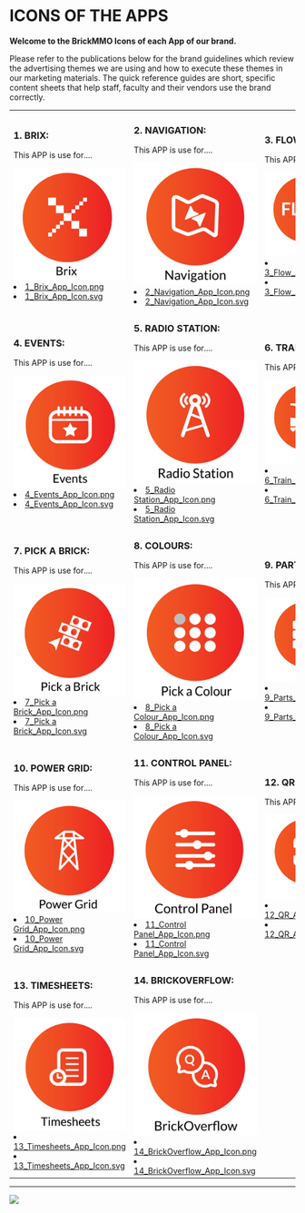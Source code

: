 # ICONS OF THE APPS
<style>@import url("//readme.codeadam.ca/readme.css");</style>

**Welcome to the BrickMMO Icons of each App of our brand.**

Please refer to the publications below for the brand guidelines which review the advertising themes we are using and how to execute these themes in our marketing materials. The quick reference guides are short, specific content sheets that help staff, faculty and their vendors use the brand correctly.

<table>
<tr>
<td width="33.3%">

<h3>1. BRIX:</h3>

<p>This APP is use for....</p>

<img src="1_Brix_App_Icon.png">

<li><a href="png/1_Brix_App_Icon.png" download>1_Brix_App_Icon.png</a></li>
<li><a href="svg/1_Brix_App_Icon.svg" download>1_Brix_App_Icon.svg</a></li>
</td>

<td width="33.3%">

<h3>2. NAVIGATION:</h3>

<p>This APP is use for....</p> 

<img src="2_Navigation_App_Icon.png">

<li><a href="png/2_Navigation_App_Icon.png" download>2_Navigation_App_Icon.png</a></li>
<li><a href="svg/2_Navigation_App_Icon.svg" download>2_Navigation_App_Icon.svg</a></li>

</td>

<td width="33.3%">

<h3>3. FLOW:</h3>

<p>This APP is use for....</p>

<img src="3_Flow_App_Icon.png">

<li><a href="png/3_Flow_App_Icon.png" download>3_Flow_App_Icon.png</a></li>
<li><a href="svg/3_Flow_App_Icon.svg" download>3_Flow_App_Icon.svg</a></li>

</tr>

</td>
<tr>
<td width="33.3%">

<h3>4. EVENTS:</h3>

<p>This APP is use for....</p>

<img src="4_Events_App_Icon.png">

<li><a href="4_Events_App_Icon.png" download>4_Events_App_Icon.png</a></li>
<li><a href="svg/4_Events_App_Icon.svg" download>4_Events_App_Icon.svg</a></li>

</td>

<td width="33.3%">

<h3>5. RADIO STATION:</h3>

<p>This APP is use for....</p>

<img src="5_Radio Station_App_Icon.png">

<li><a href="5_Radio Station_App_Icon.png" download>5_Radio Station_App_Icon.png</a></li>
<li><a href="svg/5_Radio Station_App_Icon.svg" download>5_Radio Station_App_Icon.svg</a></li>

</td>

<td width="33.3%">

<h3>6. TRAIN:</h3>

<p>This APP is use for....</p>

<img src="6_Train_App_Icon.png">

<li><a href="6_Train_App_Icon.png" download>6_Train_App_Icon.png</a></li>
<li><a href="svg/6_Train_App_Icon.svg" download>6_Train_App_Icon.svg</a></li>

</td>

<tr>

<td width="33.3%">

<h3>7. PICK A BRICK:</h3>

<p>This APP is use for....</p>

<img src="7_Pick a Brick_App_Icon.png">

<li><a href="7_Pick a Brick_App_Icon.png" download>7_Pick a Brick_App_Icon.png</a></li>
<li><a href="svg/7_Pick a Brick_App_Icon.svg" download>7_Pick a Brick_App_Icon.svg</a></li>

</td>

<td width="33.3%">

<h3>8. COLOURS:</h3>

<p>This APP is use for....</p>

<img src="8_Pick a Colour_App_Icon.png">

<li><a href="8_Pick a Colour_App_Icon.png" download>8_Pick a Colour_App_Icon.png</a></li>
<li><a href="svg/8_Pick a Colour_App_Icon.svg" download>8_Pick a Colour_App_Icon.svg</a></li>

</td>

<td width="33.3%">

<h3>9. PARTS:</h3>

<p>This APP is use for....</p>

<img src="9_Parts_App_Icon.png">

<li><a href="9_Parts_App_Icon.png" download>9_Parts_App_Icon.png</a></li>
<li><a href="svg/9_Parts_App_Icon.svg" download>9_Parts_App_Icon.svg</a></li>

</td>

<tr>

<td width="33.3%">

<h3>10. POWER GRID:</h3>

<p>This APP is use for....</p>

<img src="10_Power Grid_App_Icon.png">

<li><a href="10_Power Grid_App_Icon.png" download>10_Power Grid_App_Icon.png</a></li>
<li><a href="svg/10_Power Grid_App_Icon.svg" download>10_Power Grid_App_Icon.svg</a></li>

</td>

<td width="33.3%">

<h3>11. CONTROL PANEL:</h3>

<p>This APP is use for....</p>

<img src="11_Control Panel_App_Icon.png">

<li><a href="11_Control Panel_App_Icon.png" download>11_Control Panel_App_Icon.png</a></li>
<li><a href="svg/11_Control Panel_App_Icon.svg" download>11_Control Panel_App_Icon.svg</a></li>

</td>

<td width="33.3%">

<h3>12. QR:</h3>

<p>This APP is use for....</p>

<img src="12_QR_App_Icon.png">

<li><a href="12_QR_App_Icon.png" download>12_QR_App_Icon.png</a></li>
<li><a href="svg/12_QR_App_Icon.svg" download>12_QR_App_Icon.svg</a></li>

<tr>

<td width="33.3%">

<h3>13. TIMESHEETS:</h3>

<p>This APP is use for....</p>

<img src="13_Timesheets_App_Icon.png">

<li><a href="13_Timesheets_App_Icon.png" download>13_Timesheets_App_Icon.png</a></li>
<li><a href="svg/13_Timesheets_App_Icon.svgg" download>13_Timesheets_App_Icon.svg</a></li>

</td>

<td width="33.3%">

<h3>14. BRICKOVERFLOW:</h3>

<p>This APP is use for....</p>

<img src="14_BrickOverflow_App_Icon.png">

<li><a href="14_BrickOverflow_App_Icon.png" download>14_BrickOverflow_App_Icon.png</a></li>
<li><a href="svg/14_BrickOverflow_App_Icon.svg" download>14_BrickOverflow_App_Icon.svg</a></li>

</td>


</td>

</tr>
</table>

---

<a href="https://brickmmo.com">
<img src="https://brickmmo.com/images/brickmmo-logo-horizontal.jpg" width="100">
</a>

